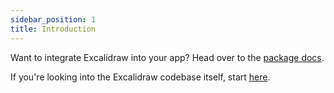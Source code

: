 ```yaml
---
sidebar_position: 1
title: Introduction
---
```


Want to integrate Excalidraw into your app? Head over to the [package docs](/docs/package/overview).

If you're looking into the Excalidraw codebase itself, start [here](/docs/codebase/overview).
